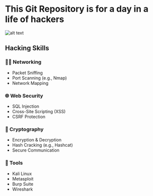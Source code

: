 # This Git Repository is for a day in a life of hackers
![alt text]([https://your-logo-url.com/logo.png](https://images.cointelegraph.com/cdn-cgi/image/format=auto,onerror=redirect,quality=90,width=1434/https://s3.cointelegraph.com/uploads/2024-01/8bc723fa-55fd-497c-9a6d-44611b878e85.jpg))
## Hacking Skills
### 🕵️‍♂️ Networking
- Packet Sniffing
- Port Scanning (e.g., Nmap)
- Network Mapping

### 🌐 Web Security
- SQL Injection
- Cross-Site Scripting (XSS)
- CSRF Protection

### 🔐 Cryptography
- Encryption & Decryption
- Hash Cracking (e.g., Hashcat)
- Secure Communication

### 🔧 Tools
- Kali Linux
- Metasploit
- Burp Suite
- Wireshark
